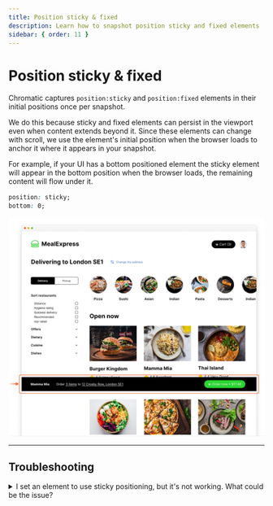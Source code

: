 ```yaml
---
title: Position sticky & fixed
description: Learn how to snapshot position sticky and fixed elements
sidebar: { order: 11 }
---
```


# Position sticky & fixed

Chromatic captures `position:sticky` and `position:fixed` elements in their initial positions once per snapshot.

We do this because sticky and fixed elements can persist in the viewport even when content extends beyond it. Since these elements can change with scroll, we use the element's initial position when the browser loads to anchor it where it appears in your snapshot.

For example, if your UI has a bottom positioned element the sticky element will appear in the bottom position when the browser loads, the remaining content will flow under it.

```css
position: sticky;
bottom: 0;
```

![Position sticky snapshots](../../images/position-sticky-fixed.jpg)

---

## Troubleshooting

<details>

<summary>I set an element to use sticky positioning, but it's not working. What could be the issue?</summary>

If the parent of your sticky element uses `display: grid;`, `display: flex;`, or similar styles, the layout might behave differently when rendering a story by itself. In such cases, we recommend wrapping the story with a [decorator](https://storybook.js.org/docs/writing-stories/decorators#wrap-stories-with-extra-markup) `div` and setting `display: initial;` to it.

</details>

